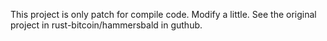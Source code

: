 This project is only patch for compile code. Modify a little. See the original project in rust-bitcoin/hammersbald in guthub.